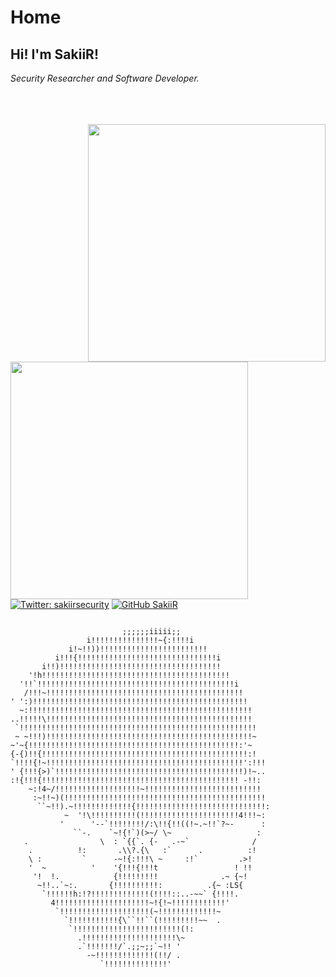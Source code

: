 # Home


<h2> Hi! I'm SakiiR!</h2>

<p><em>Security Researcher and Software Developer.</em></p>
<br>
<br>
<br>
<img align='right' src="https://github-readme-stats.vercel.app/api?username=SakiiR&show_icons=true&theme=chartreuse-dark" width="380">
<img align='left' src="https://github-readme-stats.vercel.app/api/top-langs/?username=SakiiR&layout=compact&theme=chartreuse-dark" width="380">

[![Twitter: sakiirsecurity](https://img.shields.io/twitter/follow/sakiirsecurity?style=flat-square)](https://twitter.com/sakiirsecurity)
[![GitHub SakiiR](https://img.shields.io/github/followers/SakiiR?label=follow%20github&style=flat-square)](https://github.com/SakiiR)


```__proto__

                         ;;;;;;iiiii;;                          
                 i!!!!!!!!!!!!!!!~{:!!!!i
             i!~!!))!!!!!!!!!!!!!!!!!!!!!!!!
          i!!!{!!!!!!!!!!!!!!!!!!!!!!!!!!!!!!!i
       i!!)!!!!!!!!!!!!!!!!!!!!!!!!!!!!!!!!!!!!
    '!h!!!!!!!!!!!!!!!!!!!!!!!!!!!!!!!!!!!!!!!!!!
  '!!`!!!!!!!!!!!!!!!!!!!!!!!!!!!!!!!!!!!!!!!!!!!!i
   /!!!~!!!!!!!!!!!!!!!!!!!!!!!!!!!!!!!!!!!!!!!!!!!!
' ':)!!!!!!!!!!!!!!!!!!!!!!!!!!!!!!!!!!!!!!!!!!!!!!!!
  ~:!!!!!!!!!!!!!!!!!!!!!!!!!!!!!!!!!!!!!!!!!!!!!!!!!!
..!!!!!\!!!!!!!!!!!!!!!!!!!!!!!!!!!!!!!!!!!!!!!!!!!!!!
 `!!!!!!!!!!!!!!!!!!!!!!!!!!!!!!!!!!!!!!!!!!!!!!!!!!!!!
 ~ ~!!!)!!!!!!!!!!!!!!!!!!!!!!!!!!!!!!!!!!!!!!!!!!!!!!~
~'~{!!!!!!!!!!!!!!!!!!!!!!!!!!!!!!!!!!!!!!!!!!!!!!!:'~ 
{-{)!!{!!!!!!!!!!!!!!!!!!!!!!!!!!!!!!!!!!!!!!!!!!!!!!:!
`!!!!{!~!!!!!!!!!!!!!!!!!!!!!!!!!!!!!!!!!!!!!!!!!!!!':!!!
' {!!!{>)`!!!!!!!!!!!!!!!!!!!!!!!!!!!!!!!!!!!!!!!!!!)!~..
:!{!!!{!!!!!!!!!!!!!!!!!!!!!!!!!!!!!!!!!!!!!!!!!!!! -!!:
    ~:!4~/!!!!!!!!!!!!!!!!!!!~!!!!!!!!!!!!!!!!!!!!!!!!!!
     :~!!~)(!!!!!!!!!!!!!!!!!!!!!!!!!!!!!!!!!!!!!!!!!!!!!
      ``~!!).~!!!!!!!!!!!!!{!!!!!!!!!!!!!!!!!!!!!!!!!!!!!:
            ~  '!\!!!!!!!!!!(!!!!!!!!!!!!!!!!!!!!!!4!!!~:
           '      '--`!!!!!!!!/:\!!{!!((!~.~!!`?~-      :
              ``-.    `~!{!`)(>~/ \~                   :
   .                \  : `{{`. {-   .-~`              /
    .          !:       .\\?.{\   :`      .          :!
    \ :         `      -~!{:!!!\ ~     :!`         .>!
    '  ~          '    '{!!!{!!!t                 ! !!
     '!  !.            {!!!!!!!!!              .~ {~!
      ~!!..`~:.       {!!!!!!!!!!:          .{~ :LS{
       `!!!!!!h:!?!!!!!!!!!!!!!(!!!!::..-~~` {!!!!.
         4!!!!!!!!!!!!!!!!!!!!!~!{!~!!!!!!!!!!!!'
          `!!!!!!!!!!!!!!!!!!!!(~!!!!!!!!!!!!!~
            `!!!!!!!!!!!{\``!!``(!!!!!!!!!~~  .
             `!!!!!!!!!!!!!!!!!!!!!!!!(!:
               .!!!!!!!!!!!!!!!!!!!!!\~ 
               .`!!!!!!!/`.;;~;;`~!! '
                 -~!!!!!!!!!!!!!(!!/ .
                    `!!!!!!!!!!!!!!'
		
```

<!--

Here are some ideas to get you started:

- 🔭 I’m currently working on ...
- 🌱 I’m currently learning ...
- 👯 I’m looking to collaborate on ...
- 🤔 I’m looking for help with ...
- 💬 Ask me about ...
- 📫 How to reach me: ...
- 😄 Pronouns: ...
- ⚡ Fun fact: ...
-->
